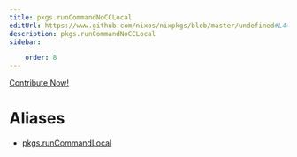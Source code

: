 ```yaml
---
title: pkgs.runCommandNoCCLocal
editUrl: https://www.github.com/nixos/nixpkgs/blob/master/undefined#L44C21
description: pkgs.runCommandNoCCLocal
sidebar:

    order: 8
---
```


<a href="https://www.github.com/nixos/nixpkgs/blob/master/undefined#L44C21">Contribute Now!</a>


# Aliases

- [pkgs.runCommandLocal](/nix-doc-comments/reference/pkgs/pkgs-runcommandlocal)


